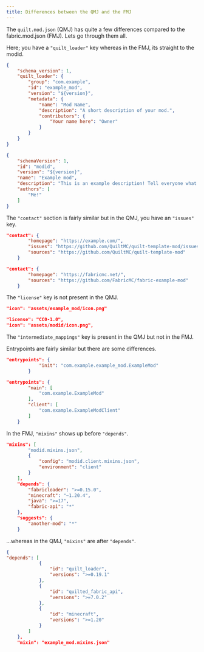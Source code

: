 ```yaml
---
title: Differences between the QMJ and the FMJ
---
```


The `quilt.mod.json` (QMJ) has quite a few differences compared to the fabric.mod.json (FMJ). Lets go through them all.

Here; you have a `"quilt_loader"` key whereas in the FMJ, its straight to the modid.
```json
{
	"schema_version": 1,
	"quilt_loader": {
		"group": "com.example",
		"id": "example_mod",
		"version": "${version}",
		"metadata": {
			"name": "Mod Name",
			"description": "A short description of your mod.",
			"contributors": {
				"Your name here": "Owner"
			}
		}
	}
}
```

```json
{
	"schemaVersion": 1,
	"id": "modid",
	"version": "${version}",
	"name": "Example mod",
	"description": "This is an example description! Tell everyone what your mod is about!",
	"authors": [
		"Me!"
	]
}
```

The `"contact"` section is fairly similar but in the QMJ, you have an `"issues"` key.
```json
"contact": {
		"homepage": "https://example.com/",
		"issues": "https://github.com/QuiltMC/quilt-template-mod/issues",
		"sources": "https://github.com/QuiltMC/quilt-template-mod"
	}
```

```json
"contact": {
		"homepage": "https://fabricmc.net/",
		"sources": "https://github.com/FabricMC/fabric-example-mod"
	}
```

The `"license"` key is not present in the QMJ.
```json
"icon": "assets/example_mod/icon.png"
```

```json
"license": "CC0-1.0",
"icon": "assets/modid/icon.png",
```

The `"intermediate_mappings"` key is present in the QMJ but not in the FMJ.

Entrypoints are fairly similar but there are some differences.

```json
"entrypoints": {
			"init": "com.example.example_mod.ExampleMod"
		}
```

```json
"entrypoints": {
		"main": [
			"com.example.ExampleMod"
		],
		"client": [
			"com.example.ExampleModClient"
		]
	}
```

In the FMJ, `"mixins"` shows up before `"depends"`.

```json
"mixins": [
		"modid.mixins.json",
		{
			"config": "modid.client.mixins.json",
			"environment": "client"
		}
	],
	"depends": {
		"fabricloader": ">=0.15.0",
		"minecraft": "~1.20.4",
		"java": ">=17",
		"fabric-api": "*"
	},
	"suggests": {
		"another-mod": "*"
	}
```

...whereas in the QMJ, `"mixins"` are after `"depends"`.

```json
{
"depends": [
			{
				"id": "quilt_loader",
				"versions": ">=0.19.1"
			},
			{
				"id": "quilted_fabric_api",
				"versions": ">=7.0.2"
			},
			{
				"id": "minecraft",
				"versions": ">=1.20"
			}
		]
	},
	"mixin": "example_mod.mixins.json"
```
